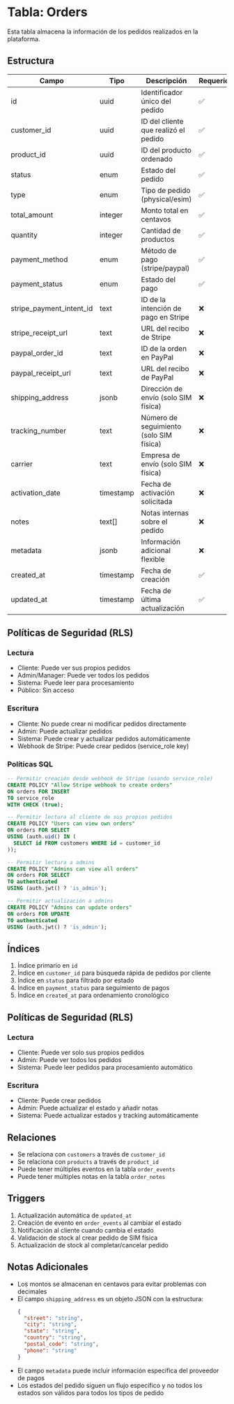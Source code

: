 # Tabla: Orders

Esta tabla almacena la información de los pedidos realizados en la plataforma.

## Estructura

| Campo | Tipo | Descripción | Requerido |
|-------|------|-------------|-----------|
| id | uuid | Identificador único del pedido | ✅ |
| customer_id | uuid | ID del cliente que realizó el pedido | ✅ |
| product_id | uuid | ID del producto ordenado | ✅ |
| status | enum | Estado del pedido | ✅ |
| type | enum | Tipo de pedido (physical/esim) | ✅ |
| total_amount | integer | Monto total en centavos | ✅ |
| quantity | integer | Cantidad de productos | ✅ |
| payment_method | enum | Método de pago (stripe/paypal) | ✅ |
| payment_status | enum | Estado del pago | ✅ |
| stripe_payment_intent_id | text | ID de la intención de pago en Stripe | ❌ |
| stripe_receipt_url | text | URL del recibo de Stripe | ❌ |
| paypal_order_id | text | ID de la orden en PayPal | ❌ |
| paypal_receipt_url | text | URL del recibo de PayPal | ❌ |
| shipping_address | jsonb | Dirección de envío (solo SIM física) | ❌ |
| tracking_number | text | Número de seguimiento (solo SIM física) | ❌ |
| carrier | text | Empresa de envío (solo SIM física) | ❌ |
| activation_date | timestamp | Fecha de activación solicitada | ❌ |
| notes | text[] | Notas internas sobre el pedido | ❌ |
| metadata | jsonb | Información adicional flexible | ❌ |
| created_at | timestamp | Fecha de creación | ✅ |
| updated_at | timestamp | Fecha de última actualización | ✅ |

## Políticas de Seguridad (RLS)

### Lectura
- Cliente: Puede ver sus propios pedidos
- Admin/Manager: Puede ver todos los pedidos
- Sistema: Puede leer para procesamiento
- Público: Sin acceso

### Escritura
- Cliente: No puede crear ni modificar pedidos directamente
- Admin: Puede actualizar pedidos
- Sistema: Puede crear y actualizar pedidos automáticamente
- Webhook de Stripe: Puede crear pedidos (service_role key)

### Políticas SQL

```sql
-- Permitir creación desde webhook de Stripe (usando service_role)
CREATE POLICY "Allow Stripe webhook to create orders"
ON orders FOR INSERT
TO service_role
WITH CHECK (true);

-- Permitir lectura al cliente de sus propios pedidos
CREATE POLICY "Users can view own orders"
ON orders FOR SELECT
USING (auth.uid() IN (
  SELECT id FROM customers WHERE id = customer_id
));

-- Permitir lectura a admins
CREATE POLICY "Admins can view all orders"
ON orders FOR SELECT
TO authenticated
USING (auth.jwt() ? 'is_admin');

-- Permitir actualización a admins
CREATE POLICY "Admins can update orders"
ON orders FOR UPDATE
TO authenticated
USING (auth.jwt() ? 'is_admin');
```

## Índices

1. Índice primario en `id`
2. Índice en `customer_id` para búsqueda rápida de pedidos por cliente
3. Índice en `status` para filtrado por estado
4. Índice en `payment_status` para seguimiento de pagos
5. Índice en `created_at` para ordenamiento cronológico

## Políticas de Seguridad (RLS)

### Lectura
- Cliente: Puede ver solo sus propios pedidos
- Admin: Puede ver todos los pedidos
- Sistema: Puede leer pedidos para procesamiento automático

### Escritura
- Cliente: Puede crear pedidos
- Admin: Puede actualizar el estado y añadir notas
- Sistema: Puede actualizar estados y tracking automáticamente

## Relaciones

- Se relaciona con `customers` a través de `customer_id`
- Se relaciona con `products` a través de `product_id`
- Puede tener múltiples eventos en la tabla `order_events`
- Puede tener múltiples notas en la tabla `order_notes`

## Triggers

1. Actualización automática de `updated_at`
2. Creación de evento en `order_events` al cambiar el estado
3. Notificación al cliente cuando cambia el estado
4. Validación de stock al crear pedido de SIM física
5. Actualización de stock al completar/cancelar pedido

## Notas Adicionales

- Los montos se almacenan en centavos para evitar problemas con decimales
- El campo `shipping_address` es un objeto JSON con la estructura:
  ```json
  {
    "street": "string",
    "city": "string",
    "state": "string",
    "country": "string",
    "postal_code": "string",
    "phone": "string"
  }
  ```
- El campo `metadata` puede incluir información específica del proveedor de pagos
- Los estados del pedido siguen un flujo específico y no todos los estados son válidos para todos los tipos de pedido

